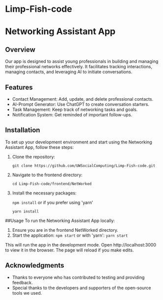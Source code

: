 # Limp-Fish-code

# Networking Assistant App

## Overview
Our app is designed to assist young professionals in building and managing their professional networks effectively. It facilitates tracking interactions, managing contacts, and leveraging AI to initiate conversations.

## Features
- Contact Management: Add, update, and delete professional contacts.
- AI-Prompt Generator: Use ChatGPT to create conversation starters.
- Task Management: Keep track of networking tasks and goals.
- Notification System: Get reminded of important follow-ups.

## Installation
To set up your development environment and start using the Networking Assistant App, follow these steps:

1. Clone the repository:
   
   `git clone https://github.com/UWSocialComputing/Limp-Fish-code.git`

2. Navigate to the frontend directory:
   
   `cd Limp-Fish-code/frontend/NetWorked`
   
3. Install the necessary packages:
   
   `npm install`
or if you prefer using 'yarn'
   
   `yarn install`

##Usage
To run the Networking Assistant App locally:

1. Ensure you are in the frontend NetWorked directory.
2. Start the application:
   `npm start`
   or with 'yarn':
   `yarn start`

This will run the app in the development mode. Open http://localhost:3000 to view it in the browser. The page will reload if you make edits.   



## Acknowledgments
- Thanks to everyone who has contributed to testing and providing feedback.
- Special thanks to the developers and supporters of the open-source tools we used.
